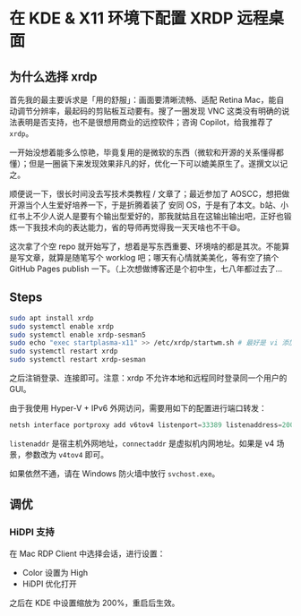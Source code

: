 # 在 KDE & X11 环境下配置 XRDP 远程桌面

## 为什么选择 xrdp

首先我的最主要诉求是「用的舒服」：画面要清晰流畅、适配 Retina Mac，能自动调节分辨率，最起码的剪贴板互动要有。搜了一圈发现 VNC 这类没有明确的说法表明是否支持，也不是很想用商业的远控软件；咨询 Copilot，给我推荐了 ```xrdp```。

一开始没想着能多么惊艳，毕竟复用的是微软的东西（微软和开源的关系懂得都懂）；但是一圈装下来发现效果非凡的好，优化一下可以媲美原生了。遂撰文以记之。

顺便说一下，很长时间没去写技术类教程 / 文章了；最近参加了 AOSCC，想把做开源当个人生爱好培养一下，于是折腾着装了 安同 OS，于是有了本文。b站、小红书上不少人说人是要有个输出型爱好的，那我就姑且在这输出输出吧，正好也锻炼一下我技术向的表达能力，省的导师再觉得我一天天啥也不干😄。

这次拿了个空 repo 就开始写了，想着是写东西重要、环境啥的都是其次。不能算是写文章，就算是随笔写个 worklog 吧；哪天有心情就美美化，等有空了搞个 GitHub Pages publish 一下。（上次想做博客还是个初中生，七八年都过去了…

## Steps

```bash
sudo apt install xrdp
sudo systemctl enable xrdp
sudo systemctl enable xrdp-sesman5
sudo echo "exec startplasma-x11" >> /etc/xrdp/startwm.sh # 最好是 vi 添加到第一行
sudo systemctl restart xrdp
sudo systemctl restart xrdp-sesman
```

之后注销登录、连接即可。注意：xrdp 不允许本地和远程同时登录同一个用户的 GUI。

由于我使用 Hyper-V + IPv6 外网访问，需要用如下的配置进行端口转发：

``` powershell
netsh interface portproxy add v6tov4 listenport=33389 listenaddress=2001:*******:2333 connectport=3389 connectaddress=172.*.*.170    # Run as Administrator
```

```listenaddr``` 是宿主机外网地址，```connectaddr``` 是虚拟机内网地址。如果是 v4 场景，参数改为 ```v4tov4``` 即可。

如果依然不通，请在 Windows 防火墙中放行 ```svchost.exe```。

## 调优

### HiDPI 支持

在 Mac RDP Client 中选择会话，进行设置：

* Color 设置为 High
* HiDPI 优化打开

之后在 KDE 中设置缩放为 200%，重启后生效。